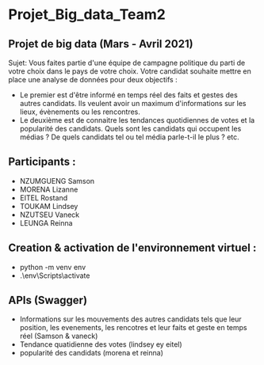 Projet_Big_data_Team2
======================


## Projet de big data (Mars - Avril 2021)

Sujet:
Vous faites partie d'une équipe de campagne politique du parti de votre choix dans le pays de votre choix. 
Votre candidat souhaite mettre en place une analyse de données pour deux objectifs :
  - Le premier est d'être informé en temps réel des faits et gestes des autres candidats. 
   Ils veulent avoir un maximum d'informations sur les lieux, évènements ou les rencontres.
  - Le deuxième est de connaitre les tendances quotidiennes de votes et la popularité des candidats. 
   Quels sont les candidats qui occupent les médias ? De quels candidats tel ou tel média parle-t-il le plus ? etc.



## Participants : 
- NZUMGUENG Samson
- MORENA Lizanne
- EITEL Rostand
- TOUKAM Lindsey
- NZUTSEU Vaneck
- LEUNGA Reinna

## Creation & activation de l'environnement virtuel :
- python -m venv env
- .\env\Scripts\activate


## APIs (Swagger)
 - Informations sur les mouvements des autres candidats tels que leur position, les evenements, les rencotres et leur faits et geste en temps réel (Samson & vaneck)
 - Tendance quatidienne des votes (lindsey ey eitel)
 - popularité des candidats (morena et reinna)



